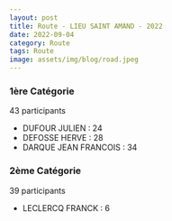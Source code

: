 ```yaml
---
layout: post
title: Route - LIEU SAINT AMAND - 2022
date: 2022-09-04
category: Route
tags: Route
image: assets/img/blog/road.jpeg
---
```


### 1ère Catégorie
43 participants
- DUFOUR JULIEN : 24
- DEFOSSE HERVE : 28
- DARQUE JEAN FRANCOIS : 34

### 2ème Catégorie
39 participants
- LECLERCQ FRANCK : 6
